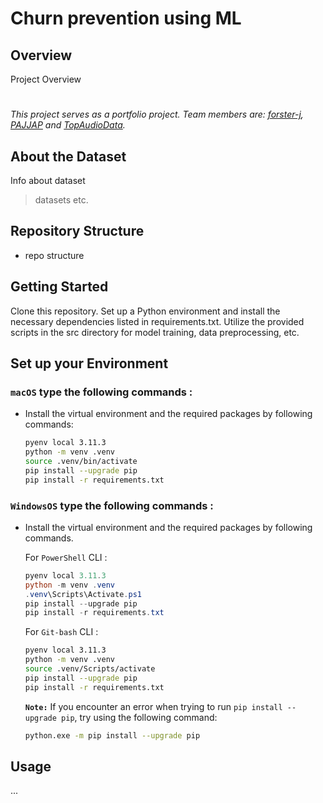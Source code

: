 # Churn prevention using ML



## Overview

Project Overview
#

*This project serves as a portfolio project. Team members are: [forster-j](https://github.com/forster-j), [PAJJAP](https://github.com/PAJJAP) and [TopAudioData](https://github.com/TopAudioData).*

## About the Dataset
Info about dataset

> datasets etc. 


## Repository Structure

* repo structure

## Getting Started

Clone this repository.
Set up a Python environment and install the necessary dependencies listed in requirements.txt.
Utilize the provided scripts in the src directory for model training, data preprocessing, etc.

## Set up your Environment

### **`macOS`** type the following commands : 


- Install the virtual environment and the required packages by following commands:

    ```BASH
    pyenv local 3.11.3
    python -m venv .venv
    source .venv/bin/activate
    pip install --upgrade pip
    pip install -r requirements.txt
    ```
    
### **`WindowsOS`** type the following commands :

- Install the virtual environment and the required packages by following commands.

   For `PowerShell` CLI :

    ```PowerShell
    pyenv local 3.11.3
    python -m venv .venv
    .venv\Scripts\Activate.ps1
    pip install --upgrade pip
    pip install -r requirements.txt
    ```

    For `Git-bash` CLI :
  
    ```BASH
    pyenv local 3.11.3
    python -m venv .venv
    source .venv/Scripts/activate
    pip install --upgrade pip
    pip install -r requirements.txt
    ```

    **`Note:`**
    If you encounter an error when trying to run `pip install --upgrade pip`, try using the following command:
    ```Bash
    python.exe -m pip install --upgrade pip
    ```


   
## Usage

...